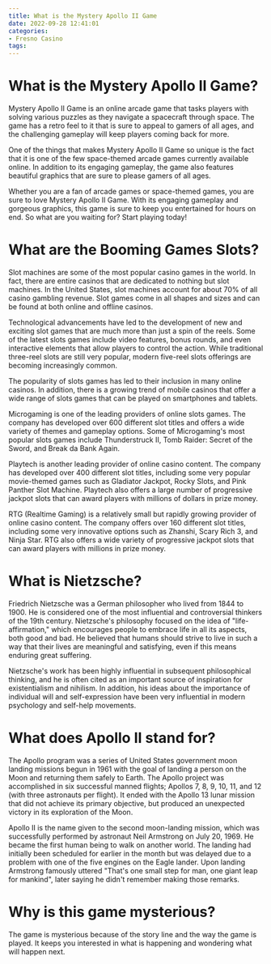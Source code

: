 ```yaml
---
title: What is the Mystery Apollo II Game
date: 2022-09-28 12:41:01
categories:
- Fresno Casino
tags:
---
```



#  What is the Mystery Apollo II Game?

Mystery Apollo II Game is an online arcade game that tasks players with solving various puzzles as they navigate a spacecraft through space. The game has a retro feel to it that is sure to appeal to gamers of all ages, and the challenging gameplay will keep players coming back for more.

One of the things that makes Mystery Apollo II Game so unique is the fact that it is one of the few space-themed arcade games currently available online. In addition to its engaging gameplay, the game also features beautiful graphics that are sure to please gamers of all ages.

Whether you are a fan of arcade games or space-themed games, you are sure to love Mystery Apollo II Game. With its engaging gameplay and gorgeous graphics, this game is sure to keep you entertained for hours on end. So what are you waiting for? Start playing today!

#  What are the Booming Games Slots?

Slot machines are some of the most popular casino games in the world. In fact, there are entire casinos that are dedicated to nothing but slot machines. In the United States, slot machines account for about 70% of all casino gambling revenue. Slot games come in all shapes and sizes and can be found at both online and offline casinos.

Technological advancements have led to the development of new and exciting slot games that are much more than just a spin of the reels. Some of the latest slots games include video features, bonus rounds, and even interactive elements that allow players to control the action. While traditional three-reel slots are still very popular, modern five-reel slots offerings are becoming increasingly common.

The popularity of slots games has led to their inclusion in many online casinos. In addition, there is a growing trend of mobile casinos that offer a wide range of slots games that can be played on smartphones and tablets.

Microgaming is one of the leading providers of online slots games. The company has developed over 600 different slot titles and offers a wide variety of themes and gameplay options. Some of Microgaming's most popular slots games include Thunderstruck II, Tomb Raider: Secret of the Sword, and Break da Bank Again.

Playtech is another leading provider of online casino content. The company has developed over 400 different slot titles, including some very popular movie-themed games such as Gladiator Jackpot, Rocky Slots, and Pink Panther Slot Machine. Playtech also offers a large number of progressive jackpot slots that can award players with millions of dollars in prize money.

RTG (Realtime Gaming) is a relatively small but rapidly growing provider of online casino content. The company offers over 160 different slot titles, including some very innovative options such as Zhanshi, Scary Rich 3, and Ninja Star. RTG also offers a wide variety of progressive jackpot slots that can award players with millions in prize money.

#  What is Nietzsche?

 Friedrich Nietzsche was a German philosopher who lived from 1844 to 1900. He is considered one of the most influential and controversial thinkers of the 19th century. Nietzsche's philosophy focused on the idea of "life-affirmation," which encourages people to embrace life in all its aspects, both good and bad. He believed that humans should strive to live in such a way that their lives are meaningful and satisfying, even if this means enduring great suffering.

Nietzsche's work has been highly influential in subsequent philosophical thinking, and he is often cited as an important source of inspiration for existentialism and nihilism. In addition, his ideas about the importance of individual will and self-expression have been very influential in modern psychology and self-help movements.

#  What does Apollo II stand for?

The Apollo program was a series of United States government moon landing missions begun in 1961 with the goal of landing a person on the Moon and returning them safely to Earth. The Apollo project was accomplished in six successful manned flights; Apollos 7, 8, 9, 10, 11, and 12 (with three astronauts per flight). It ended with the Apollo 13 lunar mission that did not achieve its primary objective, but produced an unexpected victory in its exploration of the Moon.

Apollo II is the name given to the second moon-landing mission, which was successfully performed by astronaut Neil Armstrong on July 20, 1969. He became the first human being to walk on another world. The landing had initially been scheduled for earlier in the month but was delayed due to a problem with one of the five engines on the Eagle lander. Upon landing Armstrong famously uttered "That's one small step for man, one giant leap for mankind", later saying he didn't remember making those remarks.

#  Why is this game mysterious?

The game is mysterious because of the story line and the way the game is played. It keeps you interested in what is happening and wondering what will happen next.